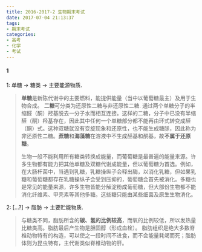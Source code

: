 ```yaml
---
title: 2016-2017-2 生物期末考试
date: 2017-07-04 21:13:37
tags:
- 期末考试
categories:
- 高考
- 化学
- 考试
---
```


#### 1

1: 单糖 → 糖类 → 主要能源物质.
> **单糖**是新陈代谢中的主要燃料，能提供能量（当中以葡萄糖最主）及用于生物合成。
> **二糖**可分类为还原性二糖与非还原性二糖. 通过两个单糖分子的半缩醛（酮）羟基脱去一分子水而相互连接。这样的二糖，分子中已没有半缩醛（酮）羟基存在，因此其中任何一个单糖部分都不能再由环式转变成醛（酮）式。这种双糖就没有变旋现象和还原性，也不能生成糖脎，因此称为非还原性二糖。**蔗糖**和**海藻糖**在溶液中不生成醛基和酮基，故**不属于还原糖**。
>
> 生物一般不能利用所有糖类转换成能量，而葡萄糖是最普遍的能量来源。许多生物都有能力把其他单糖及双糖代谢成能量，但以葡萄糖为首选。例如，在大肠杆菌中，当遇到乳糖，乳糖操纵子会释出酶，以消化乳糖，但如果乳糖和葡萄糖都存在乳糖操纵子会受到压抑的，葡萄糖会首先被消化。多糖也是常见的能量来源，许多生物皆能分解淀粉成葡萄糖，但大部份生物都不能消化纤维素、甲壳素等其他多糖。这些糖只能由某些细菌及原生生物消化。

2: [...?] → 脂肪 → 主要贮能物质.
> 与糖类不同，脂肪所含的**碳、氢的比例较高**，而氧的比例较低，所以发热量比糖类高。脂肪最后产生物是胆固醇（形成血栓）。
> 脂肪组织是绝大多数脊椎动物特有的构造，可以使之一段时间不进食，而不会能量耗竭而死；脂肪体则为昆虫特有，主代谢类似脊椎动物的肝。
